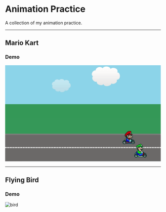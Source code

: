 # Animation Practice
A collection of my animation practice.

---

## Mario Kart
### Demo
![race](MarioKart/img/demo.gif)

---
## Flying Bird
### Demo
![bird](FlyingBird/img/demo.gif)